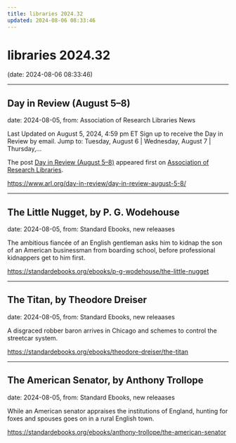 ```yaml
---
title: libraries 2024.32
updated: 2024-08-06 08:33:46
---
```


# libraries 2024.32

(date: 2024-08-06 08:33:46)

---

## Day in Review (August 5–8)

date: 2024-08-05, from: Association of Research Libraries News

<p>Last Updated on August 5, 2024, 4:59 pm ET Sign up to receive the Day in Review by email. Jump to: Tuesday, August 6 &#124; Wednesday, August 7 &#124; Thursday,...</p>
<p>The post <a href="https://www.arl.org/day-in-review/day-in-review-august-5-8/">Day in Review (August 5–8)</a> appeared first on <a href="https://www.arl.org">Association of Research Libraries</a>.</p>
 

<https://www.arl.org/day-in-review/day-in-review-august-5-8/>

---

## The Little Nugget, by P. G. Wodehouse

date: 2024-08-05, from: Standard Ebooks, new releaases

The ambitious fiancée of an English gentleman asks him to kidnap the son of an American businessman from boarding school, before professional kidnappers get to him first. 

<https://standardebooks.org/ebooks/p-g-wodehouse/the-little-nugget>

---

## The Titan, by Theodore Dreiser

date: 2024-08-05, from: Standard Ebooks, new releaases

A disgraced robber baron arrives in Chicago and schemes to control the streetcar system. 

<https://standardebooks.org/ebooks/theodore-dreiser/the-titan>

---

## The American Senator, by Anthony Trollope

date: 2024-08-05, from: Standard Ebooks, new releaases

While an American senator appraises the institutions of England, hunting for foxes and spouses goes on in a rural English town. 

<https://standardebooks.org/ebooks/anthony-trollope/the-american-senator>

